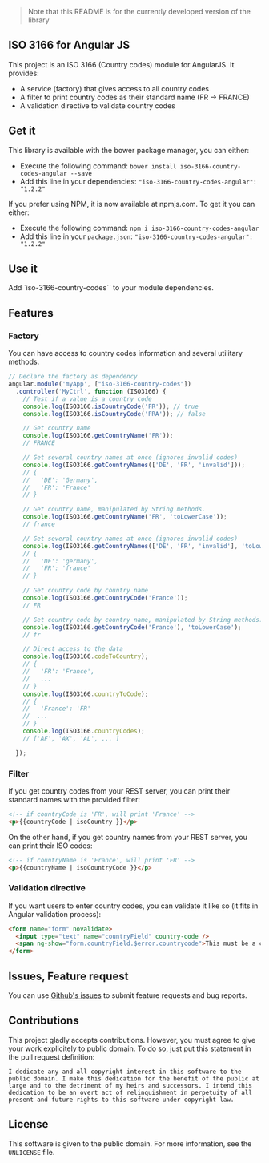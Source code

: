>Note that this README is for the currently developed version of the library

## ISO 3166 for Angular JS

This project is an ISO 3166 (Country codes) module for AngularJS. It provides:

* A service (factory) that gives access to all country codes
* A filter to print country codes as their standard name (FR -> FRANCE)
* A validation directive to validate country codes

## Get it

This library is available with the bower package manager, you can either:

* Execute the following command: `bower install iso-3166-country-codes-angular --save`
* Add this line in your dependencies: `"iso-3166-country-codes-angular": "1.2.2"`

If you prefer using NPM, it is now available at npmjs.com. To get it you can either:

* Execute the following command: `npm i iso-3166-country-codes-angular`
* Add this line in your `package.json`: `"iso-3166-country-codes-angular": "1.2.2"`

## Use it

Add `iso-3166-country-codes`` to your module dependencies. 

## Features

### Factory

You can have access to country codes information and several utilitary methods.

```javascript
// Declare the factory as dependency
angular.module('myApp', ["iso-3166-country-codes"])
  .controller('MyCtrl', function (ISO3166) {
    // Test if a value is a country code
    console.log(ISO3166.isCountryCode('FR')); // true
    console.log(ISO3166.isCountryCode('FRA')); // false

    // Get country name
    console.log(ISO3166.getCountryName('FR'));
    // FRANCE

    // Get several country names at once (ignores invalid codes)
    console.log(ISO3166.getCountryNames(['DE', 'FR', 'invalid']));
    // {
    //   'DE': 'Germany',
    //   'FR': 'France'
    // }

    // Get country name, manipulated by String methods.
    console.log(ISO3166.getCountryName('FR', 'toLowerCase'));
    // france

    // Get several country names at once (ignores invalid codes)
    console.log(ISO3166.getCountryNames(['DE', 'FR', 'invalid'], 'toLowerCase'));
    // {
    //   'DE': 'germany',
    //   'FR': 'france'
    // }

    // Get country code by country name
    console.log(ISO3166.getCountryCode('France'));
    // FR

    // Get country code by country name, manipulated by String methods.
    console.log(ISO3166.getCountryCode('France'), 'toLowerCase');
    // fr

    // Direct access to the data
    console.log(ISO3166.codeToCountry);
    // {
    //   'FR': 'France',
    //   ...
    // }
    console.log(ISO3166.countryToCode);
    // {
    //   'France': 'FR'
    //  ...
    // }
    console.log(ISO3166.countryCodes);
    // ['AF', 'AX', 'AL', ... ]

  });
```

### Filter

If you get country codes from your REST server, you can print their standard names with the provided filter:

```html
<!-- if countryCode is 'FR', will print 'France' -->
<p>{{countryCode | isoCountry }}</p>
```

On the other hand, if you get country names from your REST server, you can print their ISO codes:

```html
<!-- if countryName is 'France', will print 'FR' -->
<p>{{countryName | isoCountryCode }}</p>
```

### Validation directive

If you want users to enter country codes, you can validate it like so (it fits in Angular validation process):

```html
<form name="form" novalidate>
  <input type="text" name="countryField" country-code />
  <span ng-show="form.countryField.$error.countrycode">This must be a country code!</span>
</form>
```

## Issues, Feature request

You can use [Github's issues](https://github.com/rsertelon/iso-3166-country-codes-angular/issues) to submit feature requests and bug reports.

## Contributions

This project gladly accepts contributions. However, you must agree to give your work explicitely to public domain. To do so, just put this statement in the pull request definition:

```
I dedicate any and all copyright interest in this software to the
public domain. I make this dedication for the benefit of the public at
large and to the detriment of my heirs and successors. I intend this
dedication to be an overt act of relinquishment in perpetuity of all
present and future rights to this software under copyright law.
```

## License

This software is given to the public domain. For more information, see the `UNLICENSE` file.
